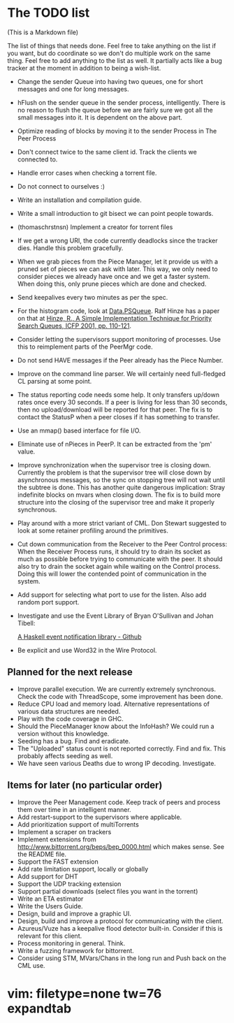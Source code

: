 The TODO list
=============

(This is a Markdown file)

The list of things that needs done. Feel free to take anything on the
list if you want, but do coordinate so we don't do multiple work on
the same thing. Feel free to add anything to the list as well. It
partially acts like a bug tracker at the moment in addition to being a
wish-list.

   - Change the sender Queue into having two queues, one for short
     messages and one for long messages.
   - hFlush on the sender queue in the sender process, intelligently.
     There is no reason to flush the queue before we are fairly sure
     we got all the small messages into it. It is dependent on the
     above part.
   - Optimize reading of blocks by moving it to the sender Process in
     The Peer Process
   - Don't connect twice to the same client id. Track the clients we
     connected to.
   - Handle error cases when checking a torrent file.
   - Do not connect to ourselves :)
   - Write an installation and compilation guide.
   - Write a small introduction to git bisect we can point people towards.
   - (thomaschrstnsn) Implement a creator for torrent files
   - If we get a wrong URI, the code currently deadlocks since the tracker
     dies. Handle this problem gracefully.
   - When we grab pieces from the Piece Manager, let it provide us with a
     pruned set of pieces we can ask with later. This way, we only need to
     consider pieces we already have once and we get a faster system.
     When doing this, only prune pieces which are done and checked.
   - Send keepalives every two minutes as per the spec.
   - For the histogram code, look at
     [Data.PSQueue](http://hackage.haskell.org/packages/archive/PSQueue/1.1/doc/html/Data-PSQueue.html). Ralf
      Hinze has a paper on that at [Hinze, R., A Simple Implementation
     Technique for Priority Search Queues, ICFP 2001, pp. 110-121](http://citeseer.ist.psu.edu/hinze01simple.html).
   - Consider letting the supervisors support monitoring of processes. Use this to reimplement parts
     of the PeerMgr code.
   - Do not send HAVE messages if the Peer already has the Piece Number.
   - Improve on the command line parser. We will certainly need full-fledged
     CL parsing at some point.
   - The status reporting code needs some help. It only transfers up/down
     rates once every 30 seconds. If a peer is living for less than 30
     seconds, then no upload/download will be reported for that peer. The
     fix is to contact the StatusP when a peer closes if it has something to
     transfer.
   - Use an mmap() based interface for file I/O.
   - Eliminate use of nPieces in PeerP. It can be extracted from the 'pm'
     value.
   - Improve synchronization when the supervisor tree is closing down.
     Currently the problem is that the supervisor tree will close down by
     asynchronous messages, so the sync on stopping tree will not wait until
     the subtree is done. This has another quite dangerous implication:
     Stray indefinite blocks on mvars when closing down.
     The fix is to build more structure into the closing of the supervisor
     tree and make it properly synchronous.
   - Play around with a more strict variant of CML. Don Stewart suggested to
     look at some retainer profiling around the primitives.
   - Cut down communication from the Receiver to the Peer Control process:
     When the Receiver Process runs, it should try to drain its socket as
     much as possible before trying to communicate with the peer. It should
     also try to drain the socket again while waiting on the Control
     process. Doing this will lower the contended point of communication in
     the system.
   - Add support for selecting what port to use for the listen. Also add
     random port support.
   - Investigate and use the Event Library of Bryan O'Sullivan and Johan
     Tibell:

     [A Haskell event notification library - Github](http://github.com/tibbe/event)
   - Be explicit and use Word32 in the Wire Protocol.

Planned for the next release
----------------------------

   - Improve parallel execution. We are currently extremely synchronous.
     Check the code with ThreadScope, some improvement has been done.
   - Reduce CPU load and memory load. Alternative representations of various
     data structures are needed.
   - Play with the code coverage in GHC.
   - Should the PieceManager know about the InfoHash? We could run a version
     without this knowledge.
   - Seeding has a bug. Find and eradicate.
   - The "Uploaded" status count is not reported correctly. Find and fix.
     This probably affects seeding as well.
   - We have seen various Deaths due to wrong IP decoding. Investigate.

Items for later (no particular order)
-------------------------------------

   - Improve the Peer Management code. Keep track of peers and process them
     over time in an intelligent manner.
   - Add restart-support to the supervisors where applicable.
   - Add prioritization support of multiTorrents
   - Implement a scraper on trackers
   - Implement extensions from http://www.bittorrent.org/beps/bep_0000.html
     which makes sense. See the README file.
   - Support the FAST extension
   - Add rate limitation support, locally or globally
   - Add support for DHT
   - Support the UDP tracking extension
   - Support partial downloads (select files you want in the torrent)
   - Write an ETA estimator
   - Write the Users Guide.
   - Design, build and improve a graphic UI.
   - Design, build and improve a protocol for communicating with the client.
   - Azureus/Vuze has a keepalive flood detector built-in. Consider if this
     is relevant for this client.
   - Process monitoring in general. Think.
   - Write a fuzzing framework for bittorrent.
   - Consider using STM, MVars/Chans in the long run and Push back on the
     CML use.

# vim: filetype=none tw=76 expandtab
